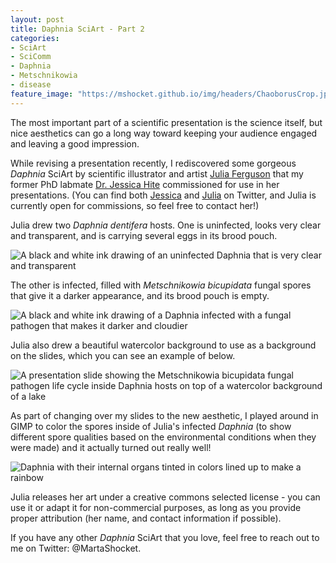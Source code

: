 ```yaml
---
layout: post
title: Daphnia SciArt - Part 2
categories:
- SciArt
- SciComm
- Daphnia
- Metschnikowia
- disease
feature_image: "https://mshocket.github.io/img/headers/ChaoborusCrop.jpg"
---
```


The most important part of a scientific presentation is the science itself, but nice aesthetics can go a long way toward keeping your audience engaged and leaving a good impression.

While revising a presentation recently, I rediscovered some gorgeous _Daphnia_ SciArt by scientific illustrator and artist [Julia Ferguson](https://www.paintingbiology.com/) that my former PhD labmate [Dr. Jessica Hite](https://evolutionaryepidemiology.org/) commissioned for use in her presentations. (You can find both [Jessica](https://twitter.com/JessicaHiteBio) and [Julia](https://twitter.com/JuliaFpaintsbio) on Twitter, and Julia is currently open for commissions, so feel free to contact her!)

Julia drew two _Daphnia dentifera_ hosts. One is uninfected, looks very clear and transparent, and is carrying several eggs in its brood pouch.

![A black and white ink drawing of an uninfected Daphnia that is very clear and transparent](https://mshocket.github.io/img/blogposts/JuliaFerguson_Uninf_Daphnia.jpg)

The other is infected, filled with _Metschnikowia bicupidata_ fungal spores that give it a darker appearance, and its brood pouch is empty.

![A black and white ink drawing of a Daphnia infected with a fungal pathogen that makes it darker and cloudier](https://mshocket.github.io/img/blogposts/JuliaFerguson_Inf_Daphnia.jpg)

Julia also drew a beautiful watercolor background to use as a background on the slides, which you can see an example of below.

![A presentation slide showing the Metschnikowia bicupidata fungal pathogen life cycle inside Daphnia hosts on top of a watercolor background of a lake](https://mshocket.github.io/img/blogposts/DaphniaPresentationScreenShot.png)

As part of changing over my slides to the new aesthetic, I played around in GIMP to color the spores inside of Julia's infected _Daphnia_ (to show different spore qualities based on the environmental conditions when they were made) and it actually turned out really well!

![Daphnia with their internal organs tinted in colors lined up to  make a rainbow](https://mshocket.github.io/img/blogposts/RainbowDaphniaCongaLine.png)

Julia releases her art under a creative commons selected license - you can use it or adapt it for non-commercial purposes, as long as you provide proper attribution (her name, and contact information if possible).

If you have any other _Daphnia_ SciArt that you love, feel free to reach out to me on Twitter: @MartaShocket.